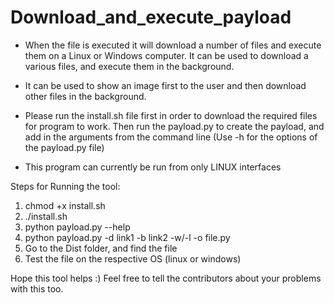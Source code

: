# Download_and_execute_payload

* When the file is executed it will download a number of files and execute them on a Linux or Windows computer. It can be used to download a various files, and execute them in the background. 

* It can be used to show an image first to the user and then download other files in the background. 

* Please run the install.sh file first in order to download the required files for program to work. Then run the payload.py to create the payload, and add in the arguments from the command line (Use -h for the options of the payload.py file)

* This program can currently be run from only LINUX interfaces 

Steps for Running the tool:

1) chmod +x install.sh
2) ./install.sh
3) python payload.py --help
4) python payload.py -d link1 -b link2 -w/-l -o file.py
5) Go to the Dist folder, and find the file 
6) Test the file on the respective OS (linux or windows)

Hope this tool helps :) Feel free to tell the contributors about your problems with this too. 














